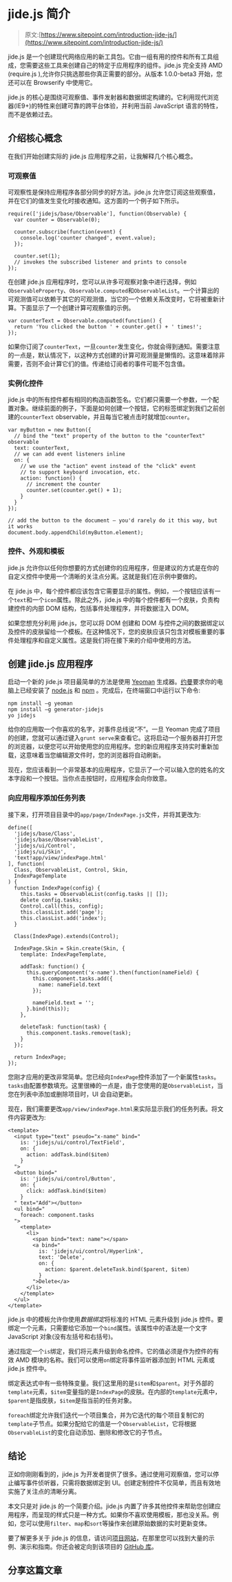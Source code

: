 # jide.js 简介

> 原文:[https://www.sitepoint.com/introduction-jide-js/](https://www.sitepoint.com/introduction-jide-js/)

jide.js 是一个创建现代网络应用的新工具包。它由一组有用的控件和所有工具组成，您需要这些工具来创建自己的特定于应用程序的组件。jide.js 完全支持 AMD (require.js ),允许你只挑选那些你真正需要的部分。从版本 1.0.0-beta3 开始，您还可以在 Browserify 中使用它。

jide.js 的核心是围绕可观察值、事件发射器和数据绑定构建的。它利用现代浏览器(IE9+)的特性来创建可靠的跨平台体验，并利用当前 JavaScript 语言的特性，而不是依赖过去。

## 介绍核心概念

在我们开始创建实际的 jide.js 应用程序之前，让我解释几个核心概念。

### 可观察值

可观察性是保持应用程序各部分同步的好方法。jide.js 允许您订阅这些观察值，并在它们的值发生变化时接收通知。这方面的一个例子如下所示。

```
require(['jidejs/base/Observable'], function(Observable) {
  var counter = Observable(0);

  counter.subscribe(function(event) {
    console.log('counter changed', event.value);
  });

  counter.set(1);
  // invokes the subscribed listener and prints to console
});
```

在创建 jide.js 应用程序时，您可以从许多可观察对象中进行选择，例如`ObservableProperty`、`Observable.computed`和`ObservableList`。一个计算出的可观测值可以依赖于其它的可观测值，当它的一个依赖关系改变时，它将被重新计算。下面显示了一个创建计算可观察值的示例。

```
var counterText = Observable.computed(function() {
  return 'You clicked the button ' + counter.get() + ' times!';
});
```

如果你订阅了`counterText`，一旦`counter`发生变化，你就会得到通知。需要注意的一点是，默认情况下，以这种方式创建的计算可观测量是懒惰的。这意味着除非需要，否则不会计算它们的值。传递给订阅者的事件可能不包含值。

### 实例化控件

jide.js 中的所有控件都有相同的构造函数签名。它们都只需要一个参数，一个配置对象。继续前面的例子，下面是如何创建一个按钮，它的标签绑定到我们之前创建的`counterText` observable，并且每当它被点击时就增加`counter`。

```
var myButton = new Button({
  // bind the "text" property of the button to the "counterText" observable
  text: counterText,
  // we can add event listeners inline
  on: {
    // we use the "action" event instead of the "click" event
    // to support keyboard invocation, etc.
    action: function() {
      // increment the counter
      counter.set(counter.get() + 1);
    }
  }
});

// add the button to the document – you'd rarely do it this way, but it works
document.body.appendChild(myButton.element);
```

### 控件、外观和模板

jide.js 允许你以任何你想要的方式创建你的应用程序，但是建议的方式是在你的自定义控件中使用一个清晰的关注点分离。这就是我们在示例中要做的。

在 jide.js 中，每个控件都应该包含它需要显示的属性。例如，一个按钮应该有一个`text`和一个`icon`属性。除此之外，jide.js 中的每个控件都有一个皮肤，负责构建控件的内部 DOM 结构，包括事件处理程序，并将数据注入 DOM。

如果您想充分利用 jide.js，您可以将 DOM 创建和 DOM 与控件之间的数据绑定以及控件的皮肤留给一个模板。在这种情况下，您的皮肤应该只包含对模板重要的事件处理程序和自定义属性。这是我们将在接下来的介绍中使用的方法。

## 创建 jide.js 应用程序

启动一个新的 jide.js 项目最简单的方法是使用 [Yeoman](http://yeoman.io) 生成器。[约曼](http://yeoman.io)要求你的电脑上已经安装了 [node.js](http://nodejs.org) 和 [npm](http://npmjs.org) 。完成后，在终端窗口中运行以下命令:

```
npm install –g yeoman
npm install –g generator-jidejs
yo jidejs
```

给你的应用取一个你喜欢的名字，对事件总线说“不”。一旦 Yeoman 完成了项目的创建，您就可以通过键入`grunt serve`来查看它。这将启动一个服务器并打开您的浏览器，以便您可以开始使用您的应用程序。您的新应用程序支持实时重新加载，这意味着当您编辑源文件时，您的浏览器将自动刷新。

现在，您应该看到一个非常基本的应用程序，它显示了一个可以输入您的姓名的文本字段和一个按钮。当你点击按钮时，应用程序会向你致意。

### 向应用程序添加任务列表

接下来，打开项目目录中的`app/page/IndexPage.js`文件，并将其更改为:

```
define([
  'jidejs/base/Class',
  'jidejs/base/ObservableList',
  'jidejs/ui/Control',
  'jidejs/ui/Skin',
  'text!app/view/indexPage.html'
], function(
  Class, ObservableList, Control, Skin,
  IndexPageTemplate
) {
  function IndexPage(config) {
    this.tasks = ObservableList(config.tasks || []);
    delete config.tasks;
    Control.call(this, config);
    this.classList.add('page');
    this.classList.add('index');
  }

  Class(IndexPage).extends(Control);

  IndexPage.Skin = Skin.create(Skin, {
    template: IndexPageTemplate,

    addTask: function() {
      this.queryComponent('x-name').then(function(nameField) {
        this.component.tasks.add({
          name: nameField.text
        });

        nameField.text = '';
      }.bind(this));
    },

    deleteTask: function(task) {
      this.component.tasks.remove(task);
    }
  });

  return IndexPage;
});
```

您刚才应用的更改非常简单。您已经向`IndexPage`控件添加了一个新属性`tasks`。`tasks`由配置参数填充。这里很棒的一点是，由于您使用的是`ObservableList`，当您在列表中添加或删除项目时，UI 会自动更新。

现在，我们需要更改`app/view/indexPage.html`来实际显示我们的任务列表。将文件内容更改为:

```
<template>
  <input type="text" pseudo="x-name" bind="
    is: 'jidejs/ui/control/TextField',
    on: {
      action: addTask.bind($item)
    }
  ">
  <button bind="
    is: 'jidejs/ui/control/Button',
    on: {
      click: addTask.bind($item)
    }
  " text="Add"></button>
  <ul bind="
    foreach: component.tasks
  ">
    <template>
      <li>
        <span bind="text: name"></span>
        <a bind="
          is: 'jidejs/ui/control/Hyperlink',
          text: 'Delete',
          on: {
            action: $parent.deleteTask.bind($parent, $item)
          }
        ">Delete</a>
      </li>
    </template>
  </ul>
</template>
```

jide.js 中的模板允许你使用*数据绑定*将标准的 HTML 元素升级到 jide.js 控件。要绑定一个元素，只需要给它添加一个`bind`属性。该属性中的语法是一个文字 JavaScript 对象(没有左括号和右括号)。

通过指定一个`is`绑定，我们将元素升级到命名控件。它的值必须是作为控件的有效 AMD 模块的名称。我们可以使用`on`绑定将事件监听器添加到 HTML 元素或 jide.js 控件中。

绑定表达式中有一些特殊变量。我们这里用的是`$item`和`$parent`。对于外部的`template`元素，`$item`变量指的是`IndexPage`的皮肤。在内部的`template`元素中，`$parent`是指皮肤，`$item`是指当前的任务对象。

`foreach`绑定允许我们迭代一个项目集合，并为它迭代的每个项目复制它的`template`子节点。如果分配给它的值是一个`ObservableList`，它将根据`ObservableList`的变化自动添加、删除和修改它的子节点。

## 结论

正如你刚刚看到的，jide.js 为开发者提供了很多。通过使用可观察值，您可以停止编写事件侦听器，只需将数据绑定到 UI。创建定制控件不仅简单，而且有效地实施了关注点的清晰分离。

本文只是对 jide.js 的一个简要介绍。jide.js 内置了许多其他控件来帮助您创建应用程序，而呈现的样式只是一种方式。如果你不喜欢使用模板，那也没关系。例如，您可以使用`filter`、`map`和`sort`等操作来创建原始数据的实时更新变体。

要了解更多关于 jide.js 的信息，请访问[项目网站](http://js.jidesoft.com)，在那里您可以找到大量的示例、演示和指南。你还会被定向到该项目的 [GitHub 库](https://github.com/jidesoft/jidejs)。

## 分享这篇文章